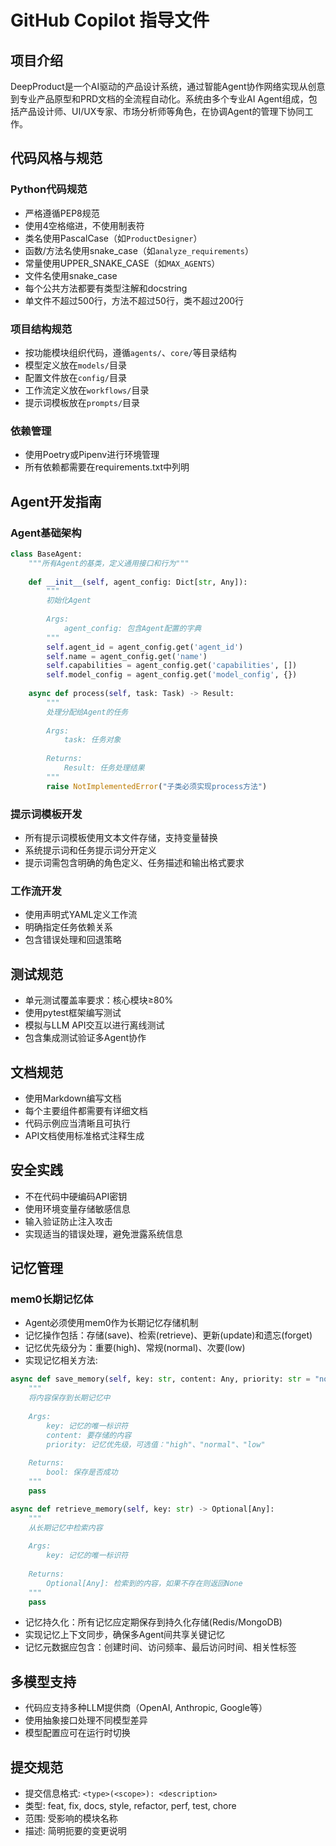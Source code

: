# GitHub Copilot 指导文件

## 项目介绍

DeepProduct是一个AI驱动的产品设计系统，通过智能Agent协作网络实现从创意到专业产品原型和PRD文档的全流程自动化。系统由多个专业AI Agent组成，包括产品设计师、UI/UX专家、市场分析师等角色，在协调Agent的管理下协同工作。

## 代码风格与规范

### Python代码规范
- 严格遵循PEP8规范
- 使用4空格缩进，不使用制表符
- 类名使用PascalCase（如`ProductDesigner`）
- 函数/方法名使用snake_case（如`analyze_requirements`）
- 常量使用UPPER_SNAKE_CASE（如`MAX_AGENTS`）
- 文件名使用snake_case
- 每个公共方法都要有类型注解和docstring
- 单文件不超过500行，方法不超过50行，类不超过200行

### 项目结构规范
- 按功能模块组织代码，遵循`agents/`、`core/`等目录结构
- 模型定义放在`models/`目录
- 配置文件放在`config/`目录
- 工作流定义放在`workflows/`目录
- 提示词模板放在`prompts/`目录

### 依赖管理
- 使用Poetry或Pipenv进行环境管理
- 所有依赖都需要在requirements.txt中列明

## Agent开发指南

### Agent基础架构
```python
class BaseAgent:
    """所有Agent的基类，定义通用接口和行为"""
    
    def __init__(self, agent_config: Dict[str, Any]):
        """
        初始化Agent
        
        Args:
            agent_config: 包含Agent配置的字典
        """
        self.agent_id = agent_config.get('agent_id')
        self.name = agent_config.get('name')
        self.capabilities = agent_config.get('capabilities', [])
        self.model_config = agent_config.get('model_config', {})
        
    async def process(self, task: Task) -> Result:
        """
        处理分配给Agent的任务
        
        Args:
            task: 任务对象
            
        Returns:
            Result: 任务处理结果
        """
        raise NotImplementedError("子类必须实现process方法")
```

### 提示词模板开发
- 所有提示词模板使用文本文件存储，支持变量替换
- 系统提示词和任务提示词分开定义
- 提示词需包含明确的角色定义、任务描述和输出格式要求

### 工作流开发
- 使用声明式YAML定义工作流
- 明确指定任务依赖关系
- 包含错误处理和回退策略

## 测试规范
- 单元测试覆盖率要求：核心模块≥80%
- 使用pytest框架编写测试
- 模拟与LLM API交互以进行离线测试
- 包含集成测试验证多Agent协作

## 文档规范
- 使用Markdown编写文档
- 每个主要组件都需要有详细文档
- 代码示例应当清晰且可执行
- API文档使用标准格式注释生成

## 安全实践
- 不在代码中硬编码API密钥
- 使用环境变量存储敏感信息
- 输入验证防止注入攻击
- 实现适当的错误处理，避免泄露系统信息

## 记忆管理
### mem0长期记忆体
- Agent必须使用mem0作为长期记忆存储机制
- 记忆操作包括：存储(save)、检索(retrieve)、更新(update)和遗忘(forget)
- 记忆优先级分为：重要(high)、常规(normal)、次要(low)
- 实现记忆相关方法:
```python
async def save_memory(self, key: str, content: Any, priority: str = "normal") -> bool:
    """
    将内容保存到长期记忆中
    
    Args:
        key: 记忆的唯一标识符
        content: 要存储的内容
        priority: 记忆优先级，可选值："high"、"normal"、"low"
        
    Returns:
        bool: 保存是否成功
    """
    pass

async def retrieve_memory(self, key: str) -> Optional[Any]:
    """
    从长期记忆中检索内容
    
    Args:
        key: 记忆的唯一标识符
        
    Returns:
        Optional[Any]: 检索到的内容，如果不存在则返回None
    """
    pass
```
- 记忆持久化：所有记忆应定期保存到持久化存储(Redis/MongoDB)
- 实现记忆上下文同步，确保多Agent间共享关键记忆
- 记忆元数据应包含：创建时间、访问频率、最后访问时间、相关性标签

## 多模型支持
- 代码应支持多种LLM提供商（OpenAI, Anthropic, Google等）
- 使用抽象接口处理不同模型差异
- 模型配置应可在运行时切换

## 提交规范
- 提交信息格式: `<type>(<scope>): <description>`
- 类型: feat, fix, docs, style, refactor, perf, test, chore
- 范围: 受影响的模块名称
- 描述: 简明扼要的变更说明
